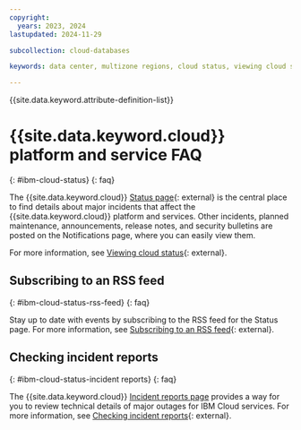 ```yaml
---
copyright:
  years: 2023, 2024
lastupdated: 2024-11-29

subcollection: cloud-databases

keywords: data center, multizone regions, cloud status, viewing cloud status, incident, information, notification, find, updates, incident report, rss, status

---
```


{{site.data.keyword.attribute-definition-list}}

# {{site.data.keyword.cloud}} platform and service FAQ
{: #ibm-cloud-status}
{: faq}

The {{site.data.keyword.cloud}} [Status page](https://cloud.ibm.com/status){: external} is the central place to find details about major incidents that affect the {{site.data.keyword.cloud}} platform and services. Other incidents, planned maintenance, announcements, release notes, and security bulletins are posted on the Notifications page, where you can easily view them.

For more information, see [Viewing cloud status](/docs/account?topic=account-viewing-status){: external}.

## Subscribing to an RSS feed
{: #ibm-cloud-status-rss-feed}
{: faq}

Stay up to date with events by subscribing to the RSS feed for the Status page. For more information, see [Subscribing to an RSS feed](/docs/account?topic=account-viewing-cloud-status#subscribing-rss-feed){: external}.

## Checking incident reports
{: #ibm-cloud-status-incident reports}
{: faq}

The {{site.data.keyword.cloud}} [Incident reports page](https://cloud.ibm.com/status/incident-reports) provides a way for you to review technical details of major outages for IBM Cloud services. For more information, see [Checking incident reports](/docs/account?topic=account-viewing-cloud-status&q=checking+incident+report&tags=account&offset=10#status-incident-report){: external}.
